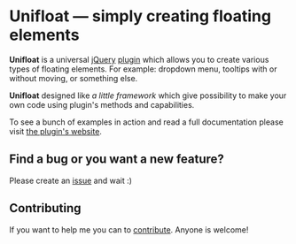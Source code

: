 Unifloat — simply creating floating elements
============================================

**Unifloat** is a universal [jQuery](https://github.com/jquery/jquery) [plugin](https://github.com/jquery/plugins.jquery.com) which allows you to create various types of floating elements. For example: dropdown menu, tooltips with or without moving, or something else.

**Unifloat** designed like *a little framework* which give possibility to make your own code using plugin's methods and capabilities.

To see a bunch of examples in action and read a full documentation please visit [the plugin's website](http://craigy-.github.com/Unifloat/).

Find a bug or you want a new feature?
-------------------------------------

Please create an [issue](https://github.com/Craigy-/Unifloat/issues) and wait :)


Contributing
------------

If you want to help me you can to [contribute](/Craigy-/Unifloat/blob/master/CONTRIBUTING.md). Anyone is welcome!